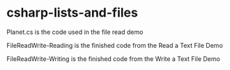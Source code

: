 # csharp-lists-and-files

Planet.cs is the code used in the file read demo

FileReadWrite-Reading is the finished code from the Read a Text File Demo

FileReadWrite-Writing is the finished code from the Write a Text File Demo
